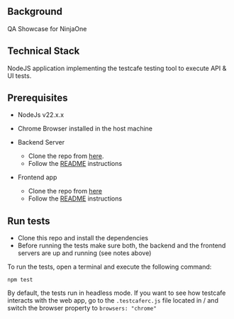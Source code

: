 
## Background

QA Showcase for NinjaOne

## Technical Stack

NodeJS application implementing the testcafe testing tool to execute API & UI tests. 

## Prerequisites
- NodeJs v22.x.x
- Chrome Browser installed in the host machine
- Backend Server
    - Clone the repo from [here](https://github.com/NinjaRMM/devicesTask_serverApp).
    - Follow the [README](https://github.com/NinjaRMM/devicesTask_serverApp/blob/master/README.md) instructions

- Frontend app
    - Clone the repo from [here](https://github.com/Yastrenky/devices-clientapp) 
    - Follow the [README](https://github.com/Yastrenky/devices-clientapp/blob/master/README.md) instructions

## Run tests
- Clone this repo and install the dependencies
- Before running the tests make sure both, the backend and the frontend servers are up and running (see notes above)

To run the tests, open a terminal and execute the following command:

    npm test

By default, the tests run in headless mode. If you want to see how testcafe interacts with the web app, go to the `.testcaferc.js` file located in / and switch the browser property to `browsers: "chrome"`
